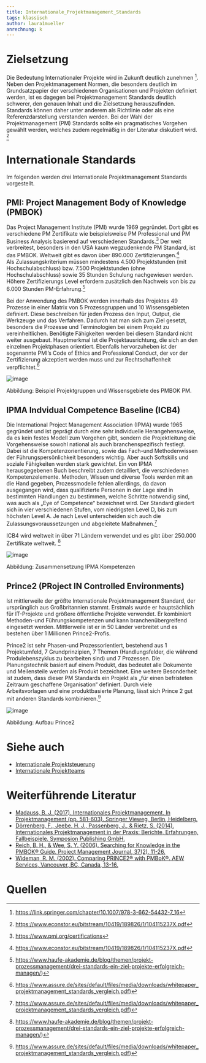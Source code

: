 ```yaml
---
title: Internationale_Projektmanagement_Standards
tags: klassisch
author: laura1mueller
anrechnung: k 
---
```


# Zielsetzung

Die Bedeutung Internationaler Projekte wird in Zukunft deutlich zunehmen [^1]. Neben den Projektmanagement Normen, die besonders deutlich im Grundsatzpapier der verschiedenen Organisationen und Projekten definiert werden, ist es dagegen bei Projektmanagement Standards deutlich schwerer, den genauen Inhalt und die Zielsetzung herauszufinden. Standards können daher unter anderem als Richtlinie oder als eine Referenzdarstellung verstanden werden. Bei der Wahl der Projektmanagement (PM) Standards sollte ein pragmatisches Vorgehen gewählt werden, welches zudem regelmäßig in der Literatur diskutiert wird. [^2] 

# Internationale Standards
Im folgenden werden drei Internationale Projektmanagement Standards vorgestellt.

## PMI: Project Management Body of Knowledge (PMBOK)
Das Project Management Institute (PMI) wurde 1969 gegründet. Dort gibt es verschiedene PM Zertifikate wie beispielsweise PM Professional und PM Business Analysis                    basierend auf verschiedenen Standards.[^3] Der weit verbreitest, besonders in den USA kaum wegzudenkende PM Standard, ist das PMBOK. Weltweit gibt es davon über 890.000 Zertifizierungen.[^2]    
Als Zulassungskriterium müssen mindestens 4.500 Projektstunden (mit Hochschulabschluss) bzw. 7.500 Projektstunden (ohne Hochschulabschluss) sowie 35 Stunden 
Schulung nachgewiesen werden. Höhere Zertifizierungs Level erfordern zusätzlich den Nachweis von bis zu 6.000 Stunden PM-Erfahrung.[^4]

Bei der Anwendung des PMBOK werden innerhalb des Projektes 49 Prozesse in einer Matrix von 5 Prozessgruppen und 10 Wissensgebieten definiert. Diese beschreiben für jeden Prozess den Input, Output, die Werkzeuge und das Verfahren. Dadurch hat man sich zum Ziel gesetzt, besonders die Prozesse und Terminologien bei einem Projekt zu vereinheitlichen. Benötigte Fähigkeiten werden bei diesem Standard nicht weiter ausgebaut. Hauptmerkmal ist die Projektausrichtung, die sich an den einzelnen 
Projektphasen orientiert. 
Ebenfalls hervorzuheben ist der sogenannte PMI’s Code of Ethics and Professional Conduct, der vor der Zertifizierung akzeptiert werden muss und zur Rechtschaffenheit verpflichtet.[^5]

![image](https://github.com/Laura1mueller/ManagingProjectsSuccessfully.github.io/blob/main/kb/Internationale_Projektmanagement_Standards/PMI.png)

Abbildung: Beispiel Projektgruppen und Wissensgebiete des PMBOK PM.


## IPMA Indvidual Competence Baseline (ICB4)

Die International Project Management Association (IPMA) wurde 1965 gegründet und ist geprägt durch eine sehr individuelle Herangehensweise, da es kein festes Modell 
zum Vorgehen gibt, sondern die Projektleitung die Vorgehensweise sowohl national als auch branchenspezifisch festlegt. Dabei ist die Kompetenzorientierung, sowie das Fach-und Methodenwissen der Führungspersönlichkeit besonders wichtig. Aber auch Softskills und soziale Fähigkeiten werden stark gewichtet. Ein von IPMA
herausgegebenen Buch beschreibt zudem detailliert, die verschiedenen Kompetenzelemente. Methoden, Wissen und diverse Tools werden mit an die Hand gegeben,
Prozessmodelle fehlen allerdings, da davon ausgegangen wird, dass qualifizierte Personen in der Lage sind in bestimmten Handlungen zu bestimmen, welche Schritte 
notwendig sind, was auch als „Eye of Competence“ bezeichnet wird. Der Standard gliedert sich in vier verschiedenen Stufen, vom niedrigsten Level D, bis zum höchsten Level A. Je nach Level unterscheiden sich auch die Zulassungsvoraussetzungen und abgeleitete Maßnahmen.[^5]

ICB4 wird weltweit in über 71 Ländern verwendet und es gibt über 250.000 Zertifikate weltweit. [^4]

![image](https://github.com/Laura1mueller/ManagingProjectsSuccessfully.github.io/blob/main/kb/Internationale_Projektmanagement_Standards/IPMA.png)

Abbildung: Zusammensetzung IPMA Kompetenzen

## Prince2 (PRoject IN Controlled Environments)

Ist mittlerweile der größte Internationale Projektmanagement Standard, der ursprünglich aus Großbritannien stammt. Erstmals wurde er hauptsächlich für IT-Projekte 
und größere öffentliche Projekte verwendet. Er kombiniert Methoden-und Führungskompetenzen und kann branchenübergreifend eingesetzt werden. Mittlerweile ist er in 
50 Länder verbreitet und es bestehen über 1 Millionen Prince2-Profis.

Prince2 ist sehr Phasen-und Prozessorientiert, bestehend aus 1 Projektumfeld, 7 Grundprinzipien, 7 Themen (Handlungsfelder, die während Produlebenszyklus zu
bearbeiten sind) und 7 Prozessen. Die Planungstechnik basiert auf einem Produkt, das bedeutet alle Dokumente und Meilensteile werden als Produkt bezeichnet.
Eine weitere Besonderheit ist zudem, dass dieser PM Standards ein Projekt als „für einen befristeten Zeitraum geschaffene Organisation“ definiert. Durch viele  
Arbeitsvorlagen und eine produktbasierte Planung, lässt sich Prince 2 gut mit anderen Standards kombinieren.[^5]

![image](https://github.com/Laura1mueller/ManagingProjectsSuccessfully.github.io/blob/main/kb/Internationale_Projektmanagement_Standards/Prince2.png)

Abbildung: Aufbau Prince2

# Siehe auch

* [Internationale Projektsteuerung](https://github.com/ManagingProjectsSuccessfully/ManagingProjectsSuccessfully.github.io/blob/main/kb/Internationale_Projektsteuerung.md)
* [Internationale Projektteams](https://github.com/ManagingProjectsSuccessfully/ManagingProjectsSuccessfully.github.io/blob/main/kb/Internationale_Projektteams.md)

# Weiterführende Literatur

* [Madauss, B. J. (2017). Internationales Projektmanagement. In Projektmanagement (pp. 581-603). Springer Vieweg, Berlin, Heidelberg.](https://link.springer.com/chapter/10.1007%2F978-3-662-54432-7_16)
* [Dörrenberg, F., Jeebe, H. J., Passenberg, J., & Rietz, S. (2014). Internationales Projektmanagement in der Praxis: Berichte, Erfahrungen, Fallbeispiele. Symposion Publishing GmbH.](https://books.google.de/books?hl=en&lr=&id=OGC3AwAAQBAJ&oi=fnd&pg=PP1&dq=Internationales+Projektmanagement+standards&ots=71BVP9_zht&sig=IP7hksx8Yq1b-vWyBWHeto2DF98&redir_esc=y#v=onepage&q=Internationales%20Projektmanagement%20standards&f=false)
* [Reich, B. H., & Wee, S. Y. (2006). Searching for Knowledge in the PMBOK® Guide. Project Management Journal, 37(2), 11-26.](https://journals.sagepub.com/doi/abs/10.1177/875697280603700203.)
* [Wideman, R. M. (2002). Comparing PRINCE2® with PMBoK®. AEW Services, Vancouver, BC, Canada, 13-16.](http://alecoledelavie.com/accueil/vie_uploads/Portfolio_Programs_Projects_and%20BAU/PortFolio_stuff/Courses%20resources%20stuff/PRINCE2_june_2018/0_Prince2_la%20methode/Prince2_et_les_autres_referentiels/Prince2_vs_PMBok/Comparing_PMBok_Prince2.pdf)

# Quellen

[^1]: https://link.springer.com/chapter/10.1007/978-3-662-54432-7_16
[^2]: https://www.econstor.eu/bitstream/10419/189826/1/104115237X.pdf
[^3]: https://www.pmi.org/certifications
[^4]: https://www.haufe-akademie.de/blog/themen/projekt-prozessmanagement/drei-standards-ein-ziel-projekte-erfolgreich-managen/)
[^5]: https://www.assure.de/sites/default/files/media/downloads/whitepaper_projektmanagement_standards_vergleich.pdf)

